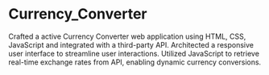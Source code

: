 # Currency_Converter
Crafted a active Currency Converter web application using HTML, CSS, JavaScript and integrated with a third-party API.
Architected a responsive user interface to streamline user interactions. Utilized JavaScript to retrieve real-time exchange
rates from API, enabling dynamic currency conversions.

